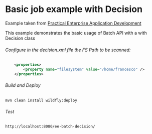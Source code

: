 Basic job example with Decision
=====================================
Example taken from [Practical Enterprise Application Development](http://www.itbuzzpress.com/ebooks/java-ee-7-development-on-wildfly.html)

This example demonstrates the basic usage of Batch API with a with Decision class

###### Configure in the decision.xml file the FS Path to be scanned:
```xml
	<properties>
		<property name="filesystem" value="/home/francesco" />
	</properties>
```

###### Build and Deploy
```shell
mvn clean install wildfly:deploy  
```

###### Test
```shell
http://localhost:8080/ee-batch-decision/
```
 
